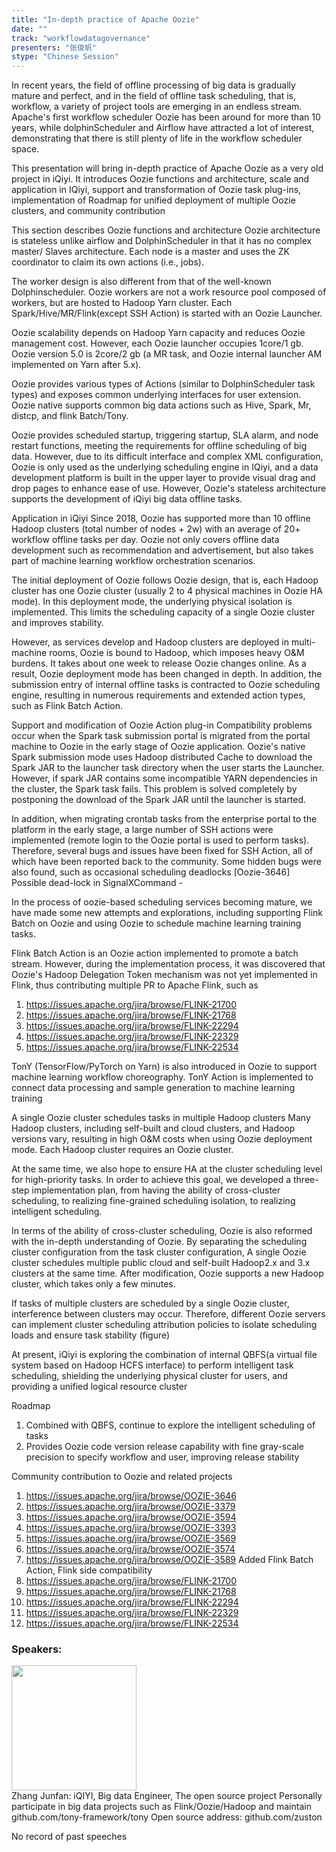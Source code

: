 ```yaml
---
title: "In-depth practice of Apache Oozie"
date: "" 
track: "workflowdatagovernance"
presenters: "张俊帆"
stype: "Chinese Session"
---
```

In recent years, the field of offline processing of big data is gradually mature and perfect, and in the field of offline task scheduling, that is, workflow, a variety of project tools are emerging in an endless stream. Apache's first workflow scheduler Oozie has been around for more than 10 years, while dolphinScheduler and Airflow have attracted a lot of interest, demonstrating that there is still plenty of life in the workflow scheduler space.

This presentation will bring in-depth practice of Apache Oozie as a very old project in iQiyi. It introduces Oozie functions and architecture, scale and application in IQiyi, support and transformation of Oozie task plug-ins, implementation of Roadmap for unified deployment of multiple Oozie clusters, and community contribution

This section describes Oozie functions and architecture
Oozie architecture is stateless unlike airflow and DolphinScheduler in that it has no complex master/ Slaves architecture. Each node is a master and uses the ZK coordinator to claim its own actions (i.e., jobs).

The worker design is also different from that of the well-known Dolphinscheduler. Oozie workers are not a work resource pool composed of workers, but are hosted to Hadoop Yarn cluster. Each Spark/Hive/MR/Flink(except SSH Action) is started with an Oozie Launcher.

Oozie scalability depends on Hadoop Yarn capacity and reduces Oozie management cost.
However, each Oozie launcher occupies 1core/1 gb. Oozie version 5.0 is 2core/2 gb (a MR task, and Oozie internal launcher AM implemented on Yarn after 5.x).

Oozie provides various types of Actions (similar to DolphinScheduler task types) and exposes common underlying interfaces for user extension. Oozie native supports common big data actions such as Hive, Spark, Mr, distcp, and flink Batch/Tony.

Oozie provides scheduled startup, triggering startup, SLA alarm, and node restart functions, meeting the requirements for offline scheduling of big data.
However, due to its difficult interface and complex XML configuration, Oozie is only used as the underlying scheduling engine in IQiyi, and a data development platform is built in the upper layer to provide visual drag and drop pages to enhance ease of use. However, Oozie's stateless architecture supports the development of iQiyi big data offline tasks.

Application in iQiyi
Since 2018, Oozie has supported more than 10 offline Hadoop clusters (total number of nodes + 2w) with an average of 20+ workflow offline tasks per day. Oozie not only covers offline data development such as recommendation and advertisement, but also takes part of machine learning workflow orchestration scenarios.

The initial deployment of Oozie follows Oozie design, that is, each Hadoop cluster has one Oozie cluster (usually 2 to 4 physical machines in Oozie HA mode). In this deployment mode, the underlying physical isolation is implemented. This limits the scheduling capacity of a single Oozie cluster and improves stability.

However, as services develop and Hadoop clusters are deployed in multi-machine rooms, Oozie is bound to Hadoop, which imposes heavy O&M burdens. It takes about one week to release Oozie changes online. As a result, Oozie deployment mode has been changed in depth.
In addition, the submission entry of internal offline tasks is contracted to Oozie scheduling engine, resulting in numerous requirements and extended action types, such as Flink Batch Action.


Support and modification of Oozie Action plug-in
Compatibility problems occur when the Spark task submission portal is migrated from the portal machine to Oozie in the early stage of Oozie application. Oozie's native Spark submission mode uses Hadoop distributed Cache to download the Spark JAR to the launcher task directory when the user starts the Launcher. However, if spark JAR contains some incompatible YARN dependencies in the cluster, the Spark task fails. This problem is solved completely by postponing the download of the Spark JAR until the launcher is started.

In addition, when migrating crontab tasks from the enterprise portal to the platform in the early stage, a large number of SSH actions were implemented (remote login to the Oozie portal is used to perform tasks). Therefore, several bugs and issues have been fixed for SSH Action, all of which have been reported back to the community. Some hidden bugs were also found, such as occasional scheduling deadlocks [Oozie-3646] Possible dead-lock in SignalXCommand -

In the process of oozie-based scheduling services becoming mature, we have made some new attempts and explorations, including supporting Flink Batch on Oozie and using Oozie to schedule machine learning training tasks.

Flink Batch Action is an Oozie action implemented to promote a batch stream. However, during the implementation process, it was discovered that Oozie's Hadoop Delegation Token mechanism was not yet implemented in Flink, thus contributing multiple PR to Apache Flink, such as
1. https://issues.apache.org/jira/browse/FLINK-21700
2. https://issues.apache.org/jira/browse/FLINK-21768
3. https://issues.apache.org/jira/browse/FLINK-22294
4. https://issues.apache.org/jira/browse/FLINK-22329
5. https://issues.apache.org/jira/browse/FLINK-22534

TonY (TensorFlow/PyTorch on Yarn) is also introduced in Oozie to support machine learning workflow choreography. TonY Action is implemented to connect data processing and sample generation to machine learning training

A single Oozie cluster schedules tasks in multiple Hadoop clusters
Many Hadoop clusters, including self-built and cloud clusters, and Hadoop versions vary, resulting in high O&M costs when using Oozie deployment mode. Each Hadoop cluster requires an Oozie cluster.

At the same time, we also hope to ensure HA at the cluster scheduling level for high-priority tasks. In order to achieve this goal, we developed a three-step implementation plan, from having the ability of cross-cluster scheduling, to realizing fine-grained scheduling isolation, to realizing intelligent scheduling.

In terms of the ability of cross-cluster scheduling, Oozie is also reformed with the in-depth understanding of Oozie. By separating the scheduling cluster configuration from the task cluster configuration, A single Oozie cluster schedules multiple public cloud and self-built Hadoop2.x and 3.x clusters at the same time. After modification, Oozie supports a new Hadoop cluster, which takes only a few minutes.

If tasks of multiple clusters are scheduled by a single Oozie cluster, interference between clusters may occur. Therefore, different Oozie servers can implement cluster scheduling attribution policies to isolate scheduling loads and ensure task stability (figure)

At present, iQiyi is exploring the combination of internal QBFS(a virtual file system based on Hadoop HCFS interface) to perform intelligent task scheduling, shielding the underlying physical cluster for users, and providing a unified logical resource cluster

Roadmap
1. Combined with QBFS, continue to explore the intelligent scheduling of tasks
2. Provides Oozie code version release capability with fine gray-scale precision to specify workflow and user, improving release stability

Community contribution to Oozie and related projects
1. https://issues.apache.org/jira/browse/OOZIE-3646
2. https://issues.apache.org/jira/browse/OOZIE-3379
3. https://issues.apache.org/jira/browse/OOZIE-3594
4. https://issues.apache.org/jira/browse/OOZIE-3393
5. https://issues.apache.org/jira/browse/OOZIE-3569
6. https://issues.apache.org/jira/browse/OOZIE-3574
7. https://issues.apache.org/jira/browse/OOZIE-3589
Added Flink Batch Action, Flink side compatibility
8. https://issues.apache.org/jira/browse/FLINK-21700
9. https://issues.apache.org/jira/browse/FLINK-21768
10. https://issues.apache.org/jira/browse/FLINK-22294
11. https://issues.apache.org/jira/browse/FLINK-22329
12. https://issues.apache.org/jira/browse/FLINK-22534
 ### Speakers: 
 <img src="images/speaker/1251.png" width="200" /><br>Zhang Junfan: iQIYI, Big data Engineer, The open source project
Personally participate in big data projects such as Flink/Oozie/Hadoop and maintain github.com/tony-framework/tony
Open source address: github.com/zuston

No record of past speeches
 
